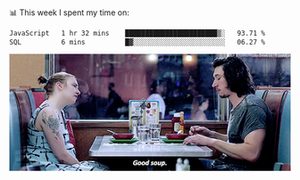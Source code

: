 📊 This week I spent my time on:
<!--START_SECTION:waka-->
```text
JavaScript   1 hr 32 mins    ███████████████████████▒░   93.71 % 
SQL          6 mins          █▓░░░░░░░░░░░░░░░░░░░░░░░   06.27 % 
```
<!--END_SECTION:waka-->


![](goodSoup.gif)
